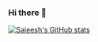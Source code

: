 ### Hi there 👋

<!--
**saieeshb/saieeshb** is a ✨ _special_ ✨ repository because its `README.md` (this file) appears on your GitHub profile.

Here are some ideas to get you started:

- 🔭 I’m currently working on ...
- 🌱 I’m currently learning ...
- 👯 I’m looking to collaborate on ...
- 🤔 I’m looking for help with ...
- 💬 Ask me about ...
- 📫 How to reach me: ...
- 😄 Pronouns: ...
- ⚡ Fun fact: ...
-->
[![Saieesh's GitHub stats](https://github-readme-stats.vercel.app/api?username=saieeshb)](https://github.com/anuraghazra/github-readme-stats)
